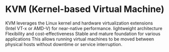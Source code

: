 # KVM (Kernel-based Virtual Machine)
KVM leverages the Linux kernel and hardware virtualization extensions (Intel VT-x or AMD-V) for near-native performance. 
lightweight architecture
Flexibility and cost-effectiveness 
Stable and mature foundation for various applications
This allows running virtual machines to be moved between physical hosts without downtime or service interruption.
